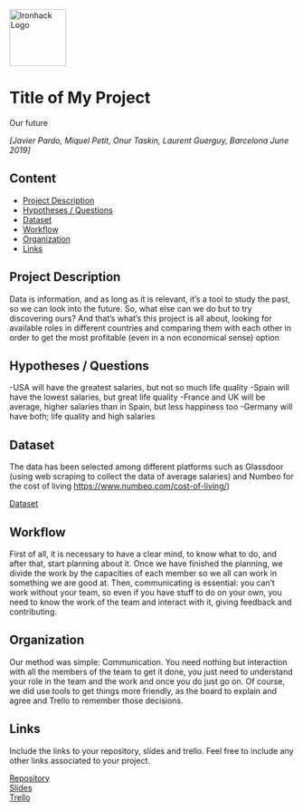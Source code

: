 ﻿<img src="https://bit.ly/2VnXWr2" alt="Ironhack Logo" width="100"/>

# Title of My Project
Our future

*[Javier Pardo, Miquel Petit, Onur Taskin, Laurent Guerguy, Barcelona June 2019]*

## Content
- [Project Description](#project-description)
- [Hypotheses / Questions](#hypotheses-/-questions)
- [Dataset](#dataset)
- [Workflow](#workflow)
- [Organization](#organization)
- [Links](#links)

<a name="project-description"></a>

## Project Description
Data is information, and as long as it is relevant, it’s a tool to study the past, so we can look into the future. So, what else can we do but to try discovering ours? And that’s what’s this project is all about, looking for available roles in different countries and comparing them with each other in order to get the most profitable (even in a non economical sense) option

<a name="hypotheses-/-questions"></a>

## Hypotheses / Questions
-USA will have the greatest salaries, but not so much life quality
-Spain will have the lowest salaries, but great life quality
-France and UK will be average, higher salaries than in Spain, but less happiness too
-Germany will have both; life quality and high salaries

<a name="dataset"></a>

## Dataset
The data has been selected among different platforms such as Glassdoor (using web scraping to collect the data of average salaries) and Numbeo for the cost of living https://www.numbeo.com/cost-of-living/)

[Dataset]() 

<a name="workflow"></a>

## Workflow
First of all, it is necessary to have a clear mind, to know what to do, and after that, start planning about it. 
Once we have finished the planning, we divide the work by the capacities of each member so we all can work in something we are good at. 
Then, communicating is essential: you can’t work without your team, so even if you have stuff to do on your own, you need to know the work of the team and interact with it, giving feedback and contributing.

<a name="organization"></a>

## Organization
Our method was simple: Communication. You need nothing but interaction with all the members of the team to get it done, you just need to understand your role in the team and the work and once you do just go on. 
Of course, we did use tools to get things more friendly, as the board to explain and agree and Trello to remember those decisions.

<a name="links"></a>

## Links
Include the links to your repository, slides and trello. Feel free to include any other links associated to your project. 

[Repository](https://github.com/laurent-guerguy/Project-Week-3-Data-Thieves)  
[Slides](https://docs.google.com/presentation/d/1m0xFWtrLkFqyTV18vBOaCVWPSI2eD1FRu4USx9TKgEU/edit#slide=id.g5d807e7d24_0_398)  
[Trello](https://trello.com/b/TMKJQqPc/project-3-data-thieves)  
